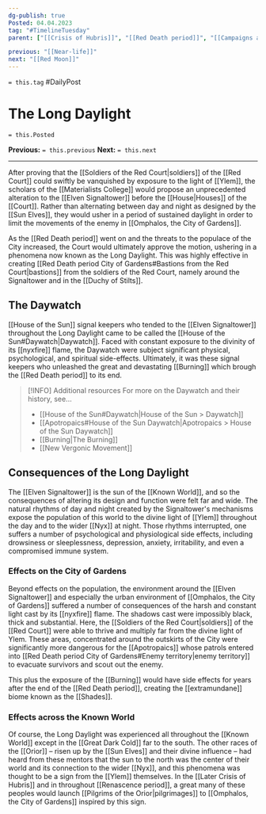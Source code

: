 ```yaml
---
dg-publish: true
Posted: 04.04.2023
tag: "#TimelineTuesday"
parent: ["[[Crisis of Hubris]]", "[[Red Death period]]", "[[Campaigns against the Red Court]]", "[[Red Death period City of Gardens]]", "[[House of the Sun]]", "[[Elven Signaltower]]"]

previous: "[[Near-life]]"
next: "[[Red Moon]]"
---
```

`= this.tag` #DailyPost 
# The Long Daylight
`= this.Posted`

**Previous:** `= this.previous`
**Next:** `= this.next`

---

After proving that the [[Soldiers of the Red Court|soldiers]] of the [[Red Court]] could swiftly be vanquished by exposure to the light of [[Ylem]], the scholars of the [[Materialists College]] would propose an unprecedented alteration to the [[Elven Signaltower]] before the [[House|Houses]] of the [[Court]]. Rather than alternating between day and night as designed by the [[Sun Elves]], they would usher in a period of sustained daylight in order to limit the movements of the enemy in [[Omphalos, the City of Gardens]].

As the [[Red Death period]] went on and the threats to the populace of the City increased, the Court would ultimately approve the motion, ushering in a phenomena now known as the Long Daylight. This was highly effective in creating [[Red Death period City of Gardens#Bastions from the Red Court|bastions]] from the soldiers of the Red Court, namely around the Signaltower and in the [[Duchy of Stilts]].

## The Daywatch

[[House of the Sun]] signal keepers who tended to the [[Elven Signaltower]] throughout the Long Daylight came to be called the [[House of the Sun#Daywatch|Daywatch]]. Faced with constant exposure to the divinity of its [[nyxfire]] flame, the Daywatch were subject significant physical, psychological, and spiritual side-effects. Ultimately, it was these signal keepers who unleashed the great and devastating [[Burning]] which brough the [[Red Death period]] to its end.

> [!INFO] Additional resources
> For more on the Daywatch and their history, see...
> - [[House of the Sun#Daywatch|House of the Sun > Daywatch]]
> - [[Apotropaics#House of the Sun Daywatch|Apotropaics > House of the Sun Daywatch]]
> - [[Burning|The Burning]]
> - [[New Vergonic Movement]]

## Consequences of the Long Daylight

The [[Elven Signaltower]] is the sun of the [[Known World]], and so the consequences of altering its design and function were felt far and wide. The natural rhythms of day and night created by the Signaltower's mechanisms expose the population of this world to the divine light of [[Ylem]] throughout the day and to the wider [[Nyx]] at night. Those rhythms interrupted, one suffers a number of psychological and physiological side effects, including drowsiness or sleeplessness, depression, anxiety, irritability, and even a compromised immune system.

### Effects on the City of Gardens

Beyond effects on the population, the environment around the [[Elven Signaltower]] and especially the urban environment of [[Omphalos, the City of Gardens]] suffered a number of consequences of the harsh and constant light cast by its [[nyxfire]] flame. The shadows cast were impossibly black, thick and substantial. Here, the [[Soldiers of the Red Court|soldiers]] of the [[Red Court]] were able to thrive and multiply far from the divine light of Ylem. These areas, concentrated around the outskirts of the City were significantly more dangerous for the [[Apotropaics]] whose patrols entered into [[Red Death period City of Gardens#Enemy territory|enemy territory]] to evacuate survivors and scout out the enemy.

This plus the exposure of the [[Burning]] would have side effects for years after the end of the [[Red Death period]], creating the [[extramundane]] biome known as the [[Shades]].

### Effects across the Known World

Of course, the Long Daylight was experienced all throughout the [[Known World]] except in the [[Great Dark Cold]] far to the south. The other races of the [[Orior]] – risen up by the [[Sun Elves]] and their divine influence – had heard from these mentors that the sun to the north was the center of their world and its connection to the wider [[Nyx]], and this phenomena was thought to be a sign from the [[Ylem]] themselves. In the [[Later Crisis of Hubris]] and in throughout [[Renascence period]], a great many of these peoples would launch [[Pilgrims of the Orior|pilgrimages]] to [[Omphalos, the City of Gardens]] inspired by this sign.